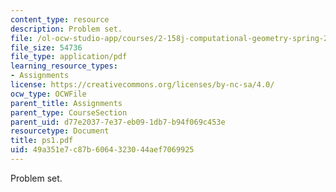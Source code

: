 ```yaml
---
content_type: resource
description: Problem set.
file: /ol-ocw-studio-app/courses/2-158j-computational-geometry-spring-2003/49a351e7c87b6064323044aef7069925_ps1.pdf
file_size: 54736
file_type: application/pdf
learning_resource_types:
- Assignments
license: https://creativecommons.org/licenses/by-nc-sa/4.0/
ocw_type: OCWFile
parent_title: Assignments
parent_type: CourseSection
parent_uid: d77e2037-7e37-eb09-1db7-b94f069c453e
resourcetype: Document
title: ps1.pdf
uid: 49a351e7-c87b-6064-3230-44aef7069925
---
```

Problem set.